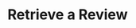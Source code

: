 ---
title: Retrieve a Review
excerpt: >-
  This endpoint is used to retrieve a review object by either by its unique
  identifier or by its associated standardization ID.
api:
  file: openapi-(2).json
  operationId: get_standardization_review
hidden: false
---